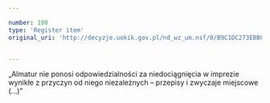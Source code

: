 ```yaml
---

number: 180
type: 'Register item'
original_uri: 'http://decyzje.uokik.gov.pl/nd_wz_um.nsf/0/B9C1DC273EBB09CBC12572DD00329460?OpenDocument'


---
```


„Almatur nie ponosi odpowiedzialności za niedociągnięcia w imprezie wynikłe z przyczyn od niego niezależnych – przepisy i zwyczaje miejscowe (...)”
